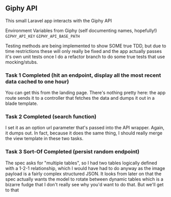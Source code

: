 ## Giphy API

This small Laravel app interacts with the Giphy API

Environment Variables from Giphy (self documenting names, hopefully!)
```GIPHY_API_KEY```
```GIPHY_API_BASE_PATH```

Testing methods are being implemented to show SOME true TDD, but due to time restrictions these will only really
be fixed and the app actually passes it's own unit tests once I do a refactor branch to do some true tests that use
mocking/stubs.

### Task 1 Completed (hit an endpoint, display all the most recent data cached to one hour)
You can get this from the landing page. There's nothing pretty here: the app route sends it to a controller that
fetches the data and dumps it out in a blade template.

### Task 2 Completed (search function)
I set it as an option url parameter that's passed into the API wrapper. Again, it dumps out. In fact, because it does the same thing, I should really merge the view template in these two tasks.

### Task 3 Sort-Of Completed (persist random endpoint)
The spec asks for "multiple tables", so I had two tables logically defined with a 1-2-1 relationship, which I would have had to do anyway as the image payload is a fairly complex structured JSON. It looks from later on that the spec actually wants the model to rotate between dynamic tables which is a bizarre fudge that I don't really see why you'd want to do that. But we'll get to that


